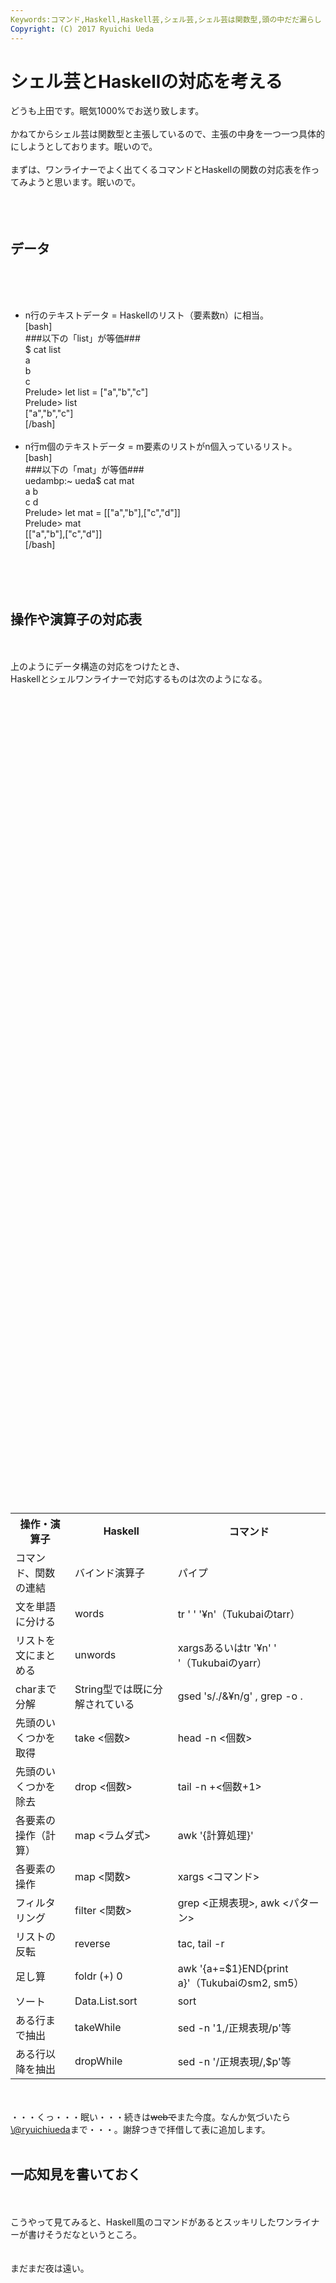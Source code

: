 ```yaml
---
Keywords:コマンド,Haskell,Haskell芸,シェル芸,シェル芸は関数型,頭の中だだ漏らし
Copyright: (C) 2017 Ryuichi Ueda
---
```

# シェル芸とHaskellの対応を考える
<!--:ja-->どうも上田です。眠気1000%でお送り致します。<br />
<br />
かねてからシェル芸は関数型と主張しているので、主張の中身を一つ一つ具体的にしようとしております。眠いので。<br />
<br />
まずは、ワンライナーでよく出てくるコマンドとHaskellの関数の対応表を作ってみようと思います。眠いので。<br />
<br />
<!--:--><!--more--><!--:ja--><br />
<br />
<h2>データ</h2><br />
<br />
<ul><br />
 <li>n行のテキストデータ = Haskellのリスト（要素数n）に相当。<br />
[bash]<br />
###以下の「list」が等価###<br />
$ cat list<br />
a<br />
b<br />
c<br />
Prelude&gt; let list = [&quot;a&quot;,&quot;b&quot;,&quot;c&quot;]<br />
Prelude&gt; list<br />
[&quot;a&quot;,&quot;b&quot;,&quot;c&quot;]<br />
[/bash]<br />
 </li><br />
 <li>n行m個のテキストデータ = m要素のリストがn個入っているリスト。<br />
[bash]<br />
###以下の「mat」が等価###<br />
uedambp:~ ueda$ cat mat<br />
a b<br />
c d<br />
Prelude&gt; let mat = [[&quot;a&quot;,&quot;b&quot;],[&quot;c&quot;,&quot;d&quot;]]<br />
Prelude&gt; mat<br />
[[&quot;a&quot;,&quot;b&quot;],[&quot;c&quot;,&quot;d&quot;]]<br />
[/bash]<br />
 </li><br />
</ul><br />
<br />
<h2>操作や演算子の対応表</h2><br />
<br />
上のようにデータ構造の対応をつけたとき、<br />
Haskellとシェルワンライナーで対応するものは次のようになる。<br />
<br />
<table><br />
 <tr><br />
 <th>操作・演算子</th><br />
 <th>Haskell</th><br />
 <th>コマンド</th><br />
 </tr><br />
 <tr><br />
 <td>コマンド、関数の連結</td><br />
 <td>バインド演算子</td><br />
 <td>パイプ</td><br />
 </tr><br />
 <tr><br />
 <td>文を単語に分ける</td><br />
 <td>words</td><br />
 <td>tr ' ' '¥n'（Tukubaiのtarr）</td><br />
 </tr><br />
 <tr><br />
 <td>リストを文にまとめる</td><br />
 <td>unwords</td><br />
 <td>xargsあるいはtr '¥n' ' '（Tukubaiのyarr）</td><br />
 </tr><br />
 <tr><br />
 <td>charまで分解</td><br />
 <td>String型では既に分解されている</td><br />
 <td>gsed 's/./&¥n/g' , grep -o .</td><br />
 </tr><br />
 <tr><br />
 <td>先頭のいくつかを取得</td><br />
 <td>take &lt;個数&gt;</td><br />
 <td>head -n &lt;個数&gt;</td><br />
 </tr><br />
 <tr><br />
 <td>先頭のいくつかを除去</td><br />
 <td>drop &lt;個数&gt;</td><br />
 <td>tail -n +&lt;個数+1&gt;</td><br />
 </tr><br />
 <tr><br />
 <td>各要素の操作（計算）</td><br />
 <td>map &lt;ラムダ式&gt;</td><br />
 <td>awk '{計算処理}'</td><br />
 </tr><br />
 <tr><br />
 <td>各要素の操作</td><br />
 <td>map &lt;関数&gt;</td><br />
 <td>xargs &lt;コマンド&gt;</td><br />
 </tr><br />
 <tr><br />
 <td>フィルタリング</td><br />
 <td>filter &lt;関数&gt;</td><br />
 <td>grep &lt;正規表現&gt;, awk &lt;パターン&gt;</td><br />
 </tr><br />
 <tr><br />
 <td>リストの反転</td><br />
 <td>reverse</td><br />
 <td>tac, tail -r</td><br />
 </tr><br />
 <tr><br />
 <td>足し算</td><br />
 <td>foldr (+) 0</td><br />
 <td>awk '{a+=$1}END{print a}'（Tukubaiのsm2, sm5）</td><br />
 </tr><br />
 <tr><br />
 <td>ソート</td><br />
 <td>Data.List.sort</td><br />
 <td>sort</td><br />
 </tr><br />
 <tr><br />
 <td>ある行まで抽出</td><br />
 <td>takeWhile</td><br />
 <td>sed -n '1,/正規表現/p'等</td><br />
 </tr><br />
 <tr><br />
 <td>ある行以降を抽出</td><br />
 <td>dropWhile</td><br />
 <td>sed -n '/正規表現/,$p'等</td><br />
 </tr><br />
</table><br />
<br />
・・・くっ・・・眠い・・・続きは<del>webで</del>また今度。なんか気づいたら<a href="https://twitter.com/ryuichiueda" target="_blank">\@ryuichiueda</a>まで・・・。謝辞つきで拝借して表に追加します。<br />
<br />
<h2>一応知見を書いておく</h2><br />
<br />
こうやって見てみると、Haskell風のコマンドがあるとスッキリしたワンライナーが書けそうだなというところ。<br />
<br />
<br />
まだまだ夜は遠い。<!--:-->

